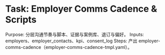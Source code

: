# Task: Employer Comms Cadence & Scripts

Purpose: 分层沟通节奏与脚本、证据与案例库、退订与偏好。
Inputs: employers、employer_contacts、kpi、consent_log
Steps: 产出 employer-comms-cadence（employer-comms-cadence-tmpl.yaml）。
